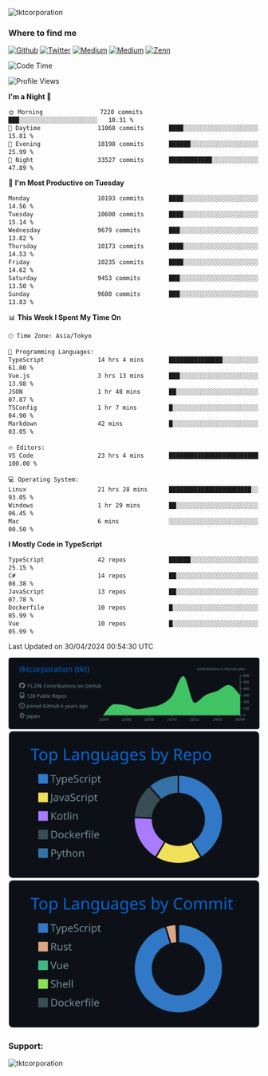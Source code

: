 <p align="left"> <img src="https://komarev.com/ghpvc/?username=tktcorporation&label=Profile%20views&color=0e75b6&style=flat" alt="tktcorporation" /> </p>

<h3>Where to find me</h3>
<p>
<a href="https://github.com/tktcorporation" target="_blank"><img alt="Github" src="https://img.shields.io/badge/GitHub-%2312100E.svg?&style=for-the-badge&logo=Github&logoColor=white" /></a>
<a href="https://twitter.com/tktcorporation" target="_blank"><img alt="Twitter" src="https://img.shields.io/badge/twitter-%231DA1F2.svg?&style=for-the-badge&logo=twitter&logoColor=white" /></a>
<a href="https://www.linkedin.com/in/tktcorporation" target="_blank"><img alt="Medium" src="https://img.shields.io/badge/linkdin-0a66c2.svg?&style=for-the-badge&logo=linkedin&logoColor=white" /></a>
<a href="https://qiita.com/tktcorporation" target="_blank"><img alt="Medium" src="https://img.shields.io/badge/qiita-55C500.svg?&style=for-the-badge&logo=qiita&logoColor=white" /></a>
<a href="https://zenn.dev/tktcorporation" target="_blank"><img alt="Zenn" src="https://img.shields.io/badge/Zenn-3EA8FF.svg?&style=for-the-badge&logo=Zenn&logoColor=white" /></a>
</p>
  
<!--START_SECTION:waka-->
![Code Time](http://img.shields.io/badge/Code%20Time-1%2C520%20hrs%204%20mins-blue)

![Profile Views](http://img.shields.io/badge/Profile%20Views-0-blue)

**I'm a Night 🦉** 

```text
🌞 Morning                7220 commits        ███░░░░░░░░░░░░░░░░░░░░░░   10.31 % 
🌆 Daytime                11068 commits       ████░░░░░░░░░░░░░░░░░░░░░   15.81 % 
🌃 Evening                18198 commits       ██████░░░░░░░░░░░░░░░░░░░   25.99 % 
🌙 Night                  33527 commits       ████████████░░░░░░░░░░░░░   47.89 % 
```
📅 **I'm Most Productive on Tuesday** 

```text
Monday                   10193 commits       ████░░░░░░░░░░░░░░░░░░░░░   14.56 % 
Tuesday                  10600 commits       ████░░░░░░░░░░░░░░░░░░░░░   15.14 % 
Wednesday                9679 commits        ███░░░░░░░░░░░░░░░░░░░░░░   13.82 % 
Thursday                 10173 commits       ████░░░░░░░░░░░░░░░░░░░░░   14.53 % 
Friday                   10235 commits       ████░░░░░░░░░░░░░░░░░░░░░   14.62 % 
Saturday                 9453 commits        ███░░░░░░░░░░░░░░░░░░░░░░   13.50 % 
Sunday                   9680 commits        ███░░░░░░░░░░░░░░░░░░░░░░   13.83 % 
```


📊 **This Week I Spent My Time On** 

```text
🕑︎ Time Zone: Asia/Tokyo

💬 Programming Languages: 
TypeScript               14 hrs 4 mins       ███████████████░░░░░░░░░░   61.00 % 
Vue.js                   3 hrs 13 mins       ███░░░░░░░░░░░░░░░░░░░░░░   13.98 % 
JSON                     1 hr 48 mins        ██░░░░░░░░░░░░░░░░░░░░░░░   07.87 % 
TSConfig                 1 hr 7 mins         █░░░░░░░░░░░░░░░░░░░░░░░░   04.90 % 
Markdown                 42 mins             █░░░░░░░░░░░░░░░░░░░░░░░░   03.05 % 

🔥 Editors: 
VS Code                  23 hrs 4 mins       █████████████████████████   100.00 % 

💻 Operating System: 
Linux                    21 hrs 28 mins      ███████████████████████░░   93.05 % 
Windows                  1 hr 29 mins        ██░░░░░░░░░░░░░░░░░░░░░░░   06.45 % 
Mac                      6 mins              ░░░░░░░░░░░░░░░░░░░░░░░░░   00.50 % 
```

**I Mostly Code in TypeScript** 

```text
TypeScript               42 repos            ██████░░░░░░░░░░░░░░░░░░░   25.15 % 
C#                       14 repos            ██░░░░░░░░░░░░░░░░░░░░░░░   08.38 % 
JavaScript               13 repos            ██░░░░░░░░░░░░░░░░░░░░░░░   07.78 % 
Dockerfile               10 repos            █░░░░░░░░░░░░░░░░░░░░░░░░   05.99 % 
Vue                      10 repos            █░░░░░░░░░░░░░░░░░░░░░░░░   05.99 % 
```




 Last Updated on 30/04/2024 00:54:30 UTC
<!--END_SECTION:waka-->

[![](https://raw.githubusercontent.com/tktcorporation/tktcorporation/master/profile-summary-card-output/github_dark/0-profile-details.svg)](https://github.com/vn7n24fzkq/github-profile-summary-cards)
[![](https://raw.githubusercontent.com/tktcorporation/tktcorporation/master/profile-summary-card-output/github_dark/1-repos-per-language.svg)](https://github.com/vn7n24fzkq/github-profile-summary-cards) [![](https://raw.githubusercontent.com/tktcorporation/tktcorporation/master/profile-summary-card-output/github_dark/2-most-commit-language.svg)](https://github.com/vn7n24fzkq/github-profile-summary-cards)

<h3 align="left">Support:</h3>
<p><a href="https://www.buymeacoffee.com/tktcorporation"> <img align="left" src="https://cdn.buymeacoffee.com/buttons/v2/default-yellow.png" height="50" width="210" alt="tktcorporation" /></a></p><br><br>
